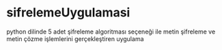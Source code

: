 # sifrelemeUygulamasi
python dilinde 5 adet şifreleme algoritması seçeneği ile metin şifreleme ve metin çözme işlemlerini gerçekleştiren uygulama

